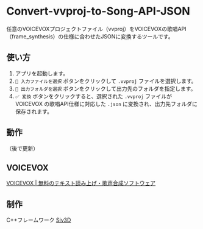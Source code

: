 # Convert-vvproj-to-Song-API-JSON

任意のVOICEVOXプロジェクトファイル（vvproj）をVOICEVOXの歌唱API（frame_synthesis）の仕様に合わせたJSONに変換するツールです。
## 使い方

1. アプリを起動します。
2. `🎵 入力ファイルを選択` ボタンをクリックして `.vvproj` ファイルを選択します。
3. `📂 出力フォルダを選択` ボタンをクリックして出力先のフォルダを指定します。
4. `✅ 変換` ボタンをクリックすると、選択された `.vvproj` ファイルが VOICEVOX の歌唱API仕様に対応した `.json` に変換され、出力先フォルダに保存されます。

## 動作
（後で更新）

## VOICEVOX
[VOICEVOX | 無料のテキスト読み上げ・歌声合成ソフトウェア](https://voicevox.hiroshiba.jp/)

## 制作
C++フレームワーク [Siv3D](https://siv3d.github.io/ja-jp/)
